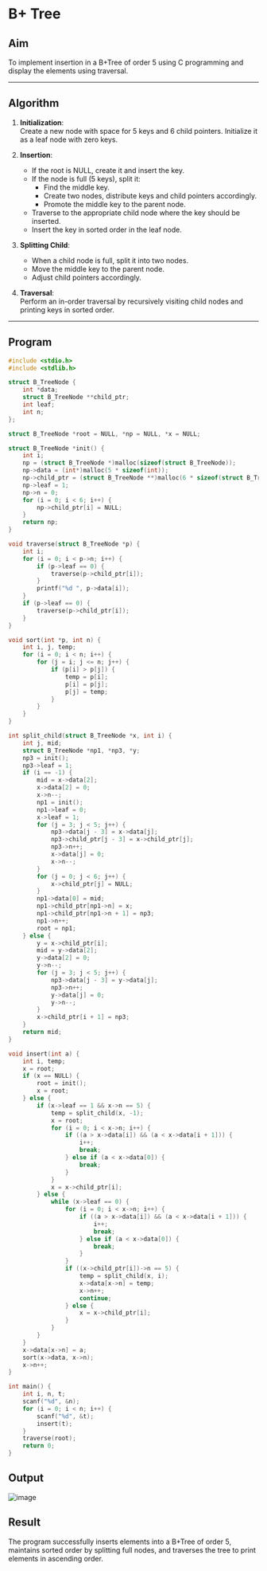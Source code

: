 # B+ Tree

## Aim
To implement insertion in a B+Tree of order 5 using C programming and display the elements using traversal.

---

## Algorithm

1. **Initialization**:  
   Create a new node with space for 5 keys and 6 child pointers. Initialize it as a leaf node with zero keys.

2. **Insertion**:  
   - If the root is NULL, create it and insert the key.
   - If the node is full (5 keys), split it:
     - Find the middle key.
     - Create two nodes, distribute keys and child pointers accordingly.
     - Promote the middle key to the parent node.
   - Traverse to the appropriate child node where the key should be inserted.
   - Insert the key in sorted order in the leaf node.

3. **Splitting Child**:  
   - When a child node is full, split it into two nodes.
   - Move the middle key to the parent node.
   - Adjust child pointers accordingly.

4. **Traversal**:  
   Perform an in-order traversal by recursively visiting child nodes and printing keys in sorted order.

---

## Program

```c
#include <stdio.h>
#include <stdlib.h>

struct B_TreeNode {
    int *data;
    struct B_TreeNode **child_ptr;
    int leaf;
    int n;
};

struct B_TreeNode *root = NULL, *np = NULL, *x = NULL;

struct B_TreeNode *init() {
    int i;
    np = (struct B_TreeNode *)malloc(sizeof(struct B_TreeNode));
    np->data = (int*)malloc(5 * sizeof(int));
    np->child_ptr = (struct B_TreeNode **)malloc(6 * sizeof(struct B_TreeNode*));
    np->leaf = 1;
    np->n = 0;
    for (i = 0; i < 6; i++) {
        np->child_ptr[i] = NULL;
    }
    return np;
}

void traverse(struct B_TreeNode *p) {
    int i;
    for (i = 0; i < p->n; i++) {
        if (p->leaf == 0) {
            traverse(p->child_ptr[i]);
        }
        printf("%d ", p->data[i]);
    }
    if (p->leaf == 0) {
        traverse(p->child_ptr[i]);
    }
}

void sort(int *p, int n) {
    int i, j, temp;
    for (i = 0; i < n; i++) {
        for (j = i; j <= n; j++) {
            if (p[i] > p[j]) {
                temp = p[i];
                p[i] = p[j];
                p[j] = temp;
            }
        }
    }
}

int split_child(struct B_TreeNode *x, int i) {
    int j, mid;
    struct B_TreeNode *np1, *np3, *y;
    np3 = init();
    np3->leaf = 1;
    if (i == -1) {
        mid = x->data[2];
        x->data[2] = 0;
        x->n--;
        np1 = init();
        np1->leaf = 0;
        x->leaf = 1;
        for (j = 3; j < 5; j++) {
            np3->data[j - 3] = x->data[j];
            np3->child_ptr[j - 3] = x->child_ptr[j];
            np3->n++;
            x->data[j] = 0;
            x->n--;
        }
        for (j = 0; j < 6; j++) {
            x->child_ptr[j] = NULL;
        }
        np1->data[0] = mid;
        np1->child_ptr[np1->n] = x;
        np1->child_ptr[np1->n + 1] = np3;
        np1->n++;
        root = np1;
    } else {
        y = x->child_ptr[i];
        mid = y->data[2];
        y->data[2] = 0;
        y->n--;
        for (j = 3; j < 5; j++) {
            np3->data[j - 3] = y->data[j];
            np3->n++;
            y->data[j] = 0;
            y->n--;
        }
        x->child_ptr[i + 1] = np3;
    }
    return mid;
}

void insert(int a) {
    int i, temp;
    x = root;
    if (x == NULL) {
        root = init();
        x = root;
    } else {
        if (x->leaf == 1 && x->n == 5) {
            temp = split_child(x, -1);
            x = root;
            for (i = 0; i < x->n; i++) {
                if ((a > x->data[i]) && (a < x->data[i + 1])) {
                    i++;
                    break;
                } else if (a < x->data[0]) {
                    break;
                }
            }
            x = x->child_ptr[i];
        } else {
            while (x->leaf == 0) {
                for (i = 0; i < x->n; i++) {
                    if ((a > x->data[i]) && (a < x->data[i + 1])) {
                        i++;
                        break;
                    } else if (a < x->data[0]) {
                        break;
                    }
                }
                if ((x->child_ptr[i])->n == 5) {
                    temp = split_child(x, i);
                    x->data[x->n] = temp;
                    x->n++;
                    continue;
                } else {
                    x = x->child_ptr[i];
                }
            }
        }
    }
    x->data[x->n] = a;
    sort(x->data, x->n);
    x->n++;
}

int main() {
    int i, n, t;
    scanf("%d", &n);
    for (i = 0; i < n; i++) {
        scanf("%d", &t);
        insert(t);
    }
    traverse(root);
    return 0;
}
```
## Output
![image](https://github.com/user-attachments/assets/55e533aa-aa4c-442e-bbe0-632ab7b0e772)

## Result
The program successfully inserts elements into a B+Tree of order 5, maintains sorted order by splitting full nodes, and traverses the tree to print elements in ascending order.
